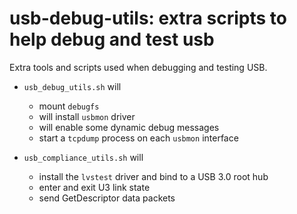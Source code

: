 # usb-debug-utils: extra scripts to help debug and test usb

Extra tools and scripts used when debugging and testing USB.

- `usb_debug_utils.sh` will
  - mount `debugfs`
  - will install `usbmon` driver
  - will enable some dynamic debug messages
  - start a `tcpdump` process on each `usbmon` interface

- `usb_compliance_utils.sh` will
  - install the `lvstest` driver and bind to a USB 3.0 root hub
  - enter and exit U3 link state
  - send GetDescriptor data packets
